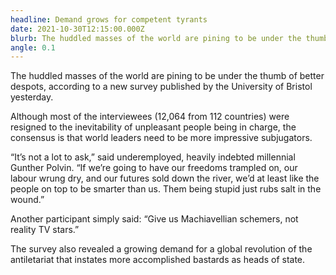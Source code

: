 ```yaml
---
headline: Demand grows for competent tyrants
date: 2021-10-30T12:15:00.000Z
blurb: The huddled masses of the world are pining to be under the thumb of better despots, according to a new survey published by the University of Bristol yesterday.
angle: 0.1
---
```


The huddled masses of the world are pining to be under the thumb of better despots, according to a new survey published by the University of Bristol yesterday.

Although most of the interviewees (12,064 from 112 countries) were resigned to the inevitability of unpleasant people being in charge, the consensus is that world leaders need to be more impressive subjugators.

“It’s not a lot to ask,” said underemployed, heavily indebted millennial Gunther Polvin. “If we’re going to have our freedoms trampled on, our labour wrung dry, and our futures sold down the river, we’d at least like the people on top to be smarter than us. Them being stupid just rubs salt in the wound.”

Another participant simply said: “Give us Machiavellian schemers, not reality TV stars.”

The survey also revealed a growing demand for a global revolution of the antiletariat that instates more accomplished bastards as heads of state.
